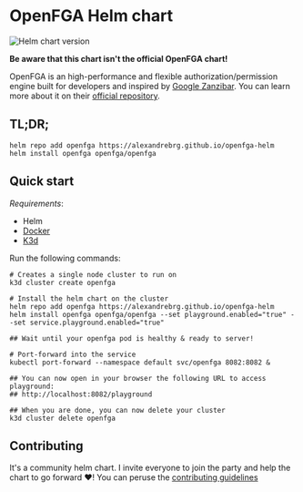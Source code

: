 # OpenFGA Helm chart 

![Helm chart version](https://img.shields.io/github/v/release/AlexandreBrg/openfga-helm?sort=semver&color=green)

**Be aware that this chart isn't the official OpenFGA chart!**

OpenFGA is an high-performance and flexible authorization/permission engine built for developers and inspired by [Google Zanzibar](https://research.google/pubs/pub48190/). 
You can learn more about it on their [official repository](https://github.com/openfga/openfga/).

## TL;DR;

```
helm repo add openfga https://alexandrebrg.github.io/openfga-helm
helm install openfga openfga/openfga
```

## Quick start

*Requirements*:

- Helm
- [Docker](https://docs.docker.com/engine/install/)
- [K3d](https://k3d.io/)

Run the following commands:

```shell
# Creates a single node cluster to run on
k3d cluster create openfga

# Install the helm chart on the cluster
helm repo add openfga https://alexandrebrg.github.io/openfga-helm
helm install openfga openfga/openfga --set playground.enabled="true" --set service.playground.enabled="true"

## Wait until your openfga pod is healthy & ready to server!

# Port-forward into the service
kubectl port-forward --namespace default svc/openfga 8082:8082 &

## You can now open in your browser the following URL to access playground:
## http://localhost:8082/playground

## When you are done, you can now delete your cluster
k3d cluster delete openfga
```

## Contributing

It's a community helm chart. I invite everyone to join the party and help the chart
to go forward ❤️! You can peruse the [contributing guidelines](./CONTRIBUTING.md)